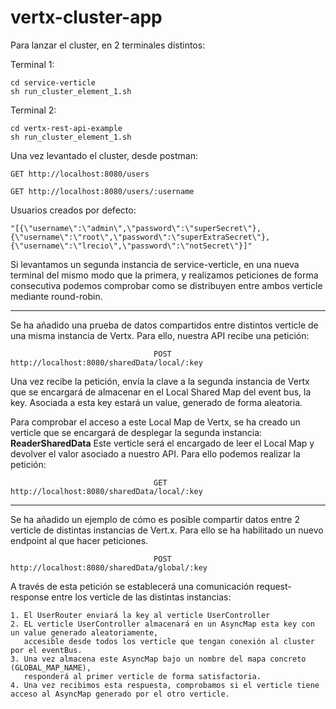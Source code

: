 # vertx-cluster-app

Para lanzar el cluster, en 2 terminales distintos:

Terminal 1:

    cd service-verticle
    sh run_cluster_element_1.sh
  
Terminal 2:

    cd vertx-rest-api-example
    sh run_cluster_element_1.sh
    

Una vez levantado el cluster, desde postman:

    GET http://localhost:8080/users

    GET http://localhost:8080/users/:username

Usuarios creados por defecto:

    "[{\"username\":\"admin\",\"password\":\"superSecret\"},{\"username\":\"root\",\"password\":\"superExtraSecret\"},        {\"username\":\"lrecio\",\"password\":\"notSecret\"}]"


Si levantamos un segunda instancia de service-verticle, en una nueva terminal del mismo modo que la primera, y realizamos peticiones de forma consecutiva podemos comprobar como se distribuyen entre ambos verticle mediante round-robin.

-----------------------------------------------------------------------------------------------

Se ha añadido una prueba de datos compartidos entre distintos verticle de una misma instancia de Vertx. Para ello, nuestra API recibe una petición:

                                    POST http://localhost:8080/sharedData/local/:key 

Una vez recibe la petición, envía la clave a la segunda instancia de Vertx que se encargará de almacenar en el Local Shared Map del event bus, la key. 
Asociada a esta key estará un value, generado de forma aleatoria.

Para comprobar el acceso a este Local Map de Vertx, se ha creado un verticle que se encargará de desplegar la segunda instancia: **ReaderSharedData** 
Este verticle será el encargado de leer el Local Map y devolver el valor asociado a nuestro API. Para ello podemos realizar la petición:

                                    GET http://localhost:8080/sharedData/local/:key 
                    

------------------------------------------------------------------------------------------------------------

Se ha añadido un ejemplo de cómo es posible compartir datos entre 2 verticle de distintas instancias de Vert.x. Para ello se ha habilitado un nuevo endpoint al que hacer peticiones.

                                    POST http://localhost:8080/sharedData/global/:key 
                                    
A través de esta petición se establecerá una comunicación request-response entre los verticle de las distintas instancias:

    1. El UserRouter enviará la key al verticle UserController
    2. EL verticle UserController almacenará en un AsyncMap esta key con un value generado aleatoriamente,
       accesible desde todos los verticle que tengan conexión al cluster por el eventBus.
    3. Una vez almacena este AsyncMap bajo un nombre del mapa concreto (GLOBAL_MAP_NAME), 
       responderá al primer verticle de forma satisfactoria.
    4. Una vez recibimos esta respuesta, comprobamos si el verticle tiene acceso al AsyncMap generado por el otro verticle.
    
